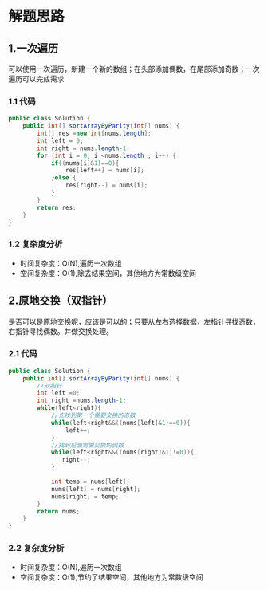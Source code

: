 # 解题思路

## 1.一次遍历

可以使用一次遍历，新建一个新的数组；在头部添加偶数，在尾部添加奇数；一次遍历可以完成需求

### 1.1 代码

```java
public class Solution {
    public int[] sortArrayByParity(int[] nums) {
        int[] res =new int[nums.length];
        int left = 0;
        int right = nums.length-1;
        for (int i = 0; i <nums.length ; i++) {
            if((nums[i]&1)==0){
                res[left++] = nums[i];
            }else {
                res[right--] = nums[i];
            }
        }
        return res;
    }
}
```

### 1.2 复杂度分析

* 时间复杂度：O(N),遍历一次数组
* 空间复杂度：O(1),除去结果空间，其他地方为常数级空间

## 2.原地交换（双指针）

是否可以是原地交换呢，应该是可以的；只要从左右选择数据，左指针寻找奇数，右指针寻找偶数。并做交换处理。

### 2.1 代码

```java
public class Solution {
    public int[] sortArrayByParity(int[] nums) {
        //双指针
        int left =0;
        int right =nums.length-1;
        while(left<right){
            //先找到第一个需要交换的奇数
            while(left<right&&((nums[left]&1)==0)){
                left++;
            }
            //找到后面需要交换的偶数
            while(left<right&&((nums[right]&1)!=0)){
               right--;
            }

            int temp = nums[left];
            nums[left] = nums[right];
            nums[right] = temp;
        }
        return nums;
    }
}
```

### 2.2 复杂度分析

* 时间复杂度：O(N),遍历一次数组
* 空间复杂度：O(1),节约了结果空间，其他地方为常数级空间